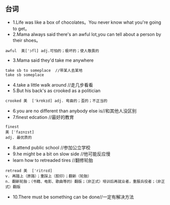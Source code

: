 ## 台词
* 1.Life was like a box of chocolates。You never know what you're going to get。
* 2.Mama always said there's an awful lot,you can tell about a person by their shoes。
``` 
awful  美['ɔfl] adj.可怕的；极坏的；使人敬畏的
```
* 3.Mama said they'd take me anywhere
```
take sb to someplace  //带某人去某地
take sb someplace
```
* 4.take a little walk around //走几步看看
* 5.But his back's as crooked as a politician 
```
crooked 美  ['krʊkɪd] adj. 弯曲的；歪的；不正当的
```
* 6.you are no different than anybody else is//和其他人没区别
* 7.finest edcation //最好的教育
```
finest 
美 [ˈfaɪnɪst]
adj. 最优质的
```
* 8.attend public school //参加公立学校
* 9.he might be a bit on slow side  //他可能反应慢
* learn how to retreaded tires //翻修轮胎
```
retread 美  ['ritrɛd]
v. 再踏上（原路）；重踩上（胶印）；翻新（轮胎）
n. 翻新轮胎；（书籍、电影、歌曲等的）翻版；（非正式）培训后再就业者，重服兵役者；（非正式）翻版
```
* 10.There must be something can be done//一定有解决方法


